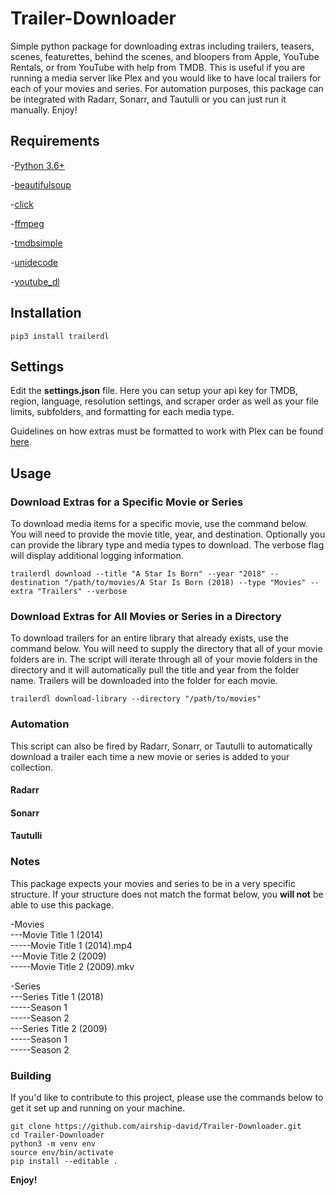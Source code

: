# Trailer-Downloader
Simple python package for downloading extras including trailers, teasers, scenes, featurettes, behind the scenes, and bloopers from Apple, YouTube Rentals, or from YouTube with help from TMDB. This is useful if you are running a media server like Plex and you would like to have local trailers for each of your movies and series. For automation purposes, this package can be integrated with Radarr, Sonarr, and Tautulli or you can just run it manually. Enjoy!

## Requirements
-[Python 3.6+](https://www.python.org/)

-[beautifulsoup](https://pypi.org/project/beautifulsoup4/)

-[click](https://github.com/pallets/click)

-[ffmpeg](https://github.com/FFmpeg/FFmpeg)

-[tmdbsimple](https://github.com/celiao/tmdbsimple)

-[unidecode](https://github.com/avian2/unidecode)

-[youtube_dl](https://github.com/ytdl-org/youtube-dl)

## Installation
```
pip3 install trailerdl
```

## Settings
Edit the **settings.json** file. Here you can setup your api key for TMDB, region, language, resolution settings, and scraper order as well as your file limits, subfolders, and formatting for each media type.

Guidelines on how extras must be formatted to work with Plex can be found [here](https://support.plex.tv/articles/200220677-local-media-assets-movies/).

## Usage

### Download Extras for a Specific Movie or Series

To download media items for a specific movie, use the command below. You will need to provide the movie title, year, and destination. Optionally you can provide the library type and media types to download. The verbose flag will display additional logging information.
```
trailerdl download --title "A Star Is Born" --year "2018" --destination "/path/to/movies/A Star Is Born (2018) --type "Movies" --extra "Trailers" --verbose
```

### Download Extras for All Movies or Series in a Directory

To download trailers for an entire library that already exists, use the command below. You will need to supply the directory that all of your movie folders are in. The script will iterate through all of your movie folders in the directory and it will automatically pull the title and year from the folder name. Trailers will be downloaded into the folder for each movie.
```
trailerdl download-library --directory "/path/to/movies"
```

### Automation

This script can also be fired by Radarr, Sonarr, or Tautulli to automatically download a trailer each time a new movie or series is added to your collection.

#### Radarr

#### Sonarr

#### Tautulli

### Notes

This package expects your movies and series to be in a very specific structure. If your structure does not match the format below, you **will not** be able to use this package.

-Movies  
---Movie Title 1 (2014)  
-----Movie Title 1 (2014).mp4  
---Movie Title 2 (2009)  
-----Movie Title 2 (2009).mkv  

-Series  
---Series Title 1 (2018)  
-----Season 1  
-----Season 2  
---Series Title 2 (2009)  
-----Season 1  
-----Season 2  

### Building

If you'd like to contribute to this project, please use the commands below to get it set up and running on your machine.
```
git clone https://github.com/airship-david/Trailer-Downloader.git
cd Trailer-Downloader
python3 -m venv env
source env/bin/activate
pip install --editable .
```

**Enjoy!**